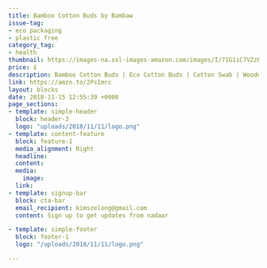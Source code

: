 ```yaml
---
title: Bamboo Cotton Buds by Bambaw
issue-tag:
- eco packaging 
- plastic free
category_tag:
- health
thumbnail: https://images-na.ssl-images-amazon.com/images/I/71G1iC7VZzL._SL1500_.jpg
price: £
description: Bamboo Cotton Buds | Eco Cotton Buds | Cotton Swab | Wooden Cotton Bud | Eco Friendly Packaging | Recyclable & Biodegradable Cotton Buds | Bambaw 
link: https://amzn.to/2PsImrc
layout: blocks
date: 2018-11-15 12:55:39 +0000
page_sections:
- template: simple-header
  block: header-3
  logo: "uploads/2018/11/11/logo.png"
- template: content-feature
  block: feature-1
  media_alignment: Right
  headline: 
  content: 
  media:
    image: 
  link: 
- template: signup-bar
  block: cta-bar
  email_recipient: kimszelong@gmail.com
  content: Sign up to get updates from nadaar

- template: simple-footer
  block: footer-1
  logo: "/uploads/2018/11/11/logo.png"

---
```

